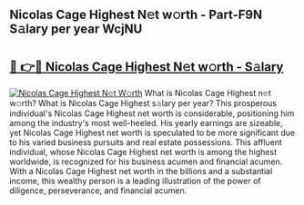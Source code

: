 ## Nicolas Cage Highest N𝚎t w𝚘rth - Part-F9N S𝚊lary per year WcjNU

# <h2><a href="http://gc3q9y.nevu.top/?p=Nicolas+Cage+Highest">🔗 👉🔴 Nicolas Cage Highest N𝚎t w𝚘rth - S𝚊lary</a></h2>

[![Nicolas Cage Highest N𝚎t W𝚘rth](https://i.imgur.com/Oavwk0R.jpeg)](http://gc3q9y.nevu.top/?p=Nicolas+Cage+Highest)
What is Nicolas Cage Highest n𝚎t w𝚘rth? What is Nicolas Cage Highest s𝚊lary per year?
This prosperous individual's Nicolas Cage Highest net worth is considerable, positioning him among the industry's most well-heeled. His yearly earnings are sizeable, yet Nicolas Cage Highest net worth is speculated to be more significant due to his varied business pursuits and real estate possessions. This affluent individual, whose Nicolas Cage Highest net worth is among the highest worldwide, is recognized for his business acumen and financial acumen. With a Nicolas Cage Highest net worth in the billions and a substantial income, this wealthy person is a leading illustration of the power of diligence, perseverance, and financial acumen.
